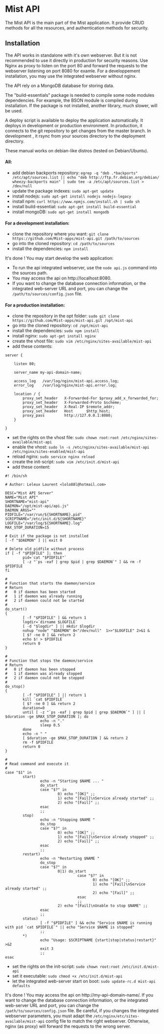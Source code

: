 Mist API
========

The Mist API is the main part of the Mist application. It provide CRUD methods for all the resources, and authentication methods for security.

## Installation

The API works in standalone with it's own webserver. But it is not recommended to use it directly in production for security reasons. Use Nginx as proxy to listen on the port 80 and forward the requests to the webserver listening on port 8080 for examle. For a developpement installation, you may use the integrated webserver without nginx.

The API rely on a MongoDB database for storing data.

The "build-essentials" package is needed to compile some node modules dependencies. For example, the BSON module is compiled during installation. If the package is not installed, another library, much slower, will be used.

A deploy script is available to deploy the application automatically. It deploys in development or production environment. In production, it connects to the git repository to get changes from the master branch. In development , it rsync from your sources directory to the deployment directory.

These manual works on debian-like distros (tested on Debian/Ubuntu).

#### All:
* add debian backports repository: `egrep -q "deb .*backports" /etc/apt/sources.list || echo "deb http://ftp.fr.debian.org/debian/ wheezy-backports main" | sudo tee -a /etc/apt/sources.list > /dev/null`
* update the package indexes: `sudo apt-get update`
* install nodejs: `sudo apt-get install nodejs nodejs-legacy`
* install npm: `curl https://www.npmjs.com/install.sh | sudo sh`
* install build-essential: `sudo apt-get install build-essential`
* install mongoDB: `sudo apt-get install mongodb`

#### For a development installation:
* clone the repository where you want: `git clone https://github.com/Mist-apps/mist-api.git /path/to/sources`
* go into the cloned repository: `cd /path/to/sources`
* install the dependencies: `npm install`

It's done ! You may start develop the web application:
* To run the api integrated webserver, use the `node api.js` command into the sources path.
* You may access the api on http://localhost:8080.
* If you want to change the database connection information, or the integrated web-server URL and port, you can change the `/path/to/sources/config.json` file.

#### For a production installation:
* clone the repository in the opt folder: `sudo git clone https://github.com/Mist-apps/mist-api.git /opt/mist-api`
* go into the cloned repository: `cd /opt/mist-api`
* install the dependencies: `sudo npm install`
* install nginx: `sudo apt-get install nginx`
* create the vhost file: `sudo vim /etc/nginx/sites-available/mist-api`
* add these contents:
``` Nginx
server {

    listen 80;

    server_name my-api-domain-name;

    access_log   /var/log/nginx/mist-api.access.log;
    error_log    /var/log/nginx/mist-api.error.log;

    location / {
        proxy_set_header   X-Forwarded-For $proxy_add_x_forwarded_for;
        proxy_set_header   X-Forwarded-Proto $scheme;
        proxy_set_header   X-Real-IP $remote_addr;
        proxy_set_header   Host      $http_host;
        proxy_pass         http://127.0.0.1:8080;
    }

}
```
* set the rights on the vhost file: `sudo chown root:root /etc/nginx/sites-available/mist-api`
* enable the vhost: `sudo ln -s /etc/nginx/sites-available/mist-api /etc/nginx/sites-enabled/mist-api`
* reload nginx: `sudo service nginx reload`
* create the init-script: `sudo vim /etc/init.d/mist-api`
* add these content:
``` Shell
#! /bin/sh

# Author: Leleux Laurent <lolo88l@hotmail.com>

DESC="Mist API Server"
NAME="Mist API"
SHORTNAME="mist-api"
DAEMON="/opt/mist-api/api.js"
DAEMON_ARGS=""
PIDFILE="/var/run/${SHORTNAME}.pid"
SCRIPTNAME="/etc/init.d/${SHORTNAME}"
LOGFILE="/var/log/${SHORTNAME}.log"
MAX_STOP_DURATION=15

# Exit if the package is not installed
[ -f "$DAEMON" ] || exit 0

# Delete old pidfile without process
if [ -f "$PIDFILE" ]; then
        pid=`cat "$PIDFILE"`
        [ -z "`ps -eaf | grep $pid | grep $DAEMON`" ] && rm -f $PIDFILE
fi

#
# Function that starts the daemon/service
# Return
#   0 if daemon has been started
#   1 if daemon was already running
#   2 if daemon could not be started
#
do_start()
{
        [ -f "$PIDFILE" ] && return 1
        logdir=`dirname $LOGFILE`
        [ -d "$logdir" ] || mkdir $logdir
        nohup "node" "$DAEMON" 0<"/dev/null"  1>>"$LOGFILE" 2>&1 &
        [ $? -ne 0 ] && return 2
        echo $! > $PIDFILE
        return 0
}

#
# Function that stops the daemon/service
# Return
#   0 if daemon has been stopped
#   1 if daemon was already stopped
#   2 if daemon could not be stopped
#
do_stop()
{
        [ -f "$PIDFILE" ] || return 1
        kill `cat $PIDFILE`
        [ $? -ne 0 ] && return 2
        duration=0
        until [ -z "`ps -eaf | grep $pid | grep $DAEMON`" ] || [ $duration -ge $MAX_STOP_DURATION ]; do
                echo -n "."
                sleep 0.5
        done
        echo -n " "
        [ $duration -ge $MAX_STOP_DURATION ] && return 2
        rm -f $PIDFILE
        return 0
}

#
# Read command and execute it
#
case "$1" in
        start)
                echo -n "Starting $NAME ... "
                do_start
                case "$?" in
                        0) echo "[OK]" ;;
                        1) echo "[Fail]\nService already started" ;;
                        2) echo "[Fail]" ;;
                esac
                ;;
        stop)
                echo -n "Stopping $NAME "
                do_stop
                case "$?" in
                        0) echo "[OK]" ;;
                        1) echo "[Fail]\nService already stopped" ;;
                        2) echo "[Fail]" ;;
                esac
                ;;
        restart)
                echo -n "Restarting $NAME "
                do_stop
                case "$?" in
                        0|1) do_start
                                 case "$?" in
                                        0) echo "[OK]" ;;
                                        1) echo "[Fail]\nService already started" ;;
                                        2) echo "[Fail]" ;;
                                 esac
                                 ;;
                        2) echo "[Fail]\nUnable to stop $NAME" ;;
                esac
                ;;
        status)
                [ -f "$PIDFILE" ] && echo "Service $NAME is running with pid `cat $PIDFILE`" || echo "Service $NAME is stopped"
                ;;
        *)
                echo "Usage: $SCRIPTNAME {start|stop|status|restart}" >&2
                exit 3
                ;;
esac
```
* set the rights on the init-script: `sudo chown root:root /etc/init.d/mist-api`
* set it executable: `sudo chmod +x /etc/init.d/mist-api`
* let the integrated web-server start on boot: `sudo update-rc.d mist-api defaults`

It's done ! You may access the api on http://my-api-domain-name/. If you want to change the database connection information, or the integrated web-server URL and port, you can change the `/path/to/sources/config.json` file. Be careful, if you changes the integrated webserver parameters, you must adapt the `/etc/nginx/etc/sites-available/mist-api` config file to match the right webserver. Otherwise, nginx (as proxy) will forward the requests to the wrong server.
